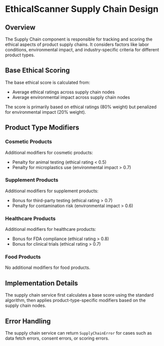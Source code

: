 # EthicalScanner Supply Chain Design

## Overview
The Supply Chain component is responsible for tracking and scoring the ethical aspects of product supply chains. It considers factors like labor conditions, environmental impact, and industry-specific criteria for different product types.

## Base Ethical Scoring
The base ethical score is calculated from:
- Average ethical ratings across supply chain nodes
- Average environmental impact across supply chain nodes

The score is primarily based on ethical ratings (80% weight) but penalized for environmental impact (20% weight).

## Product Type Modifiers

### Cosmetic Products
Additional modifiers for cosmetic products:
- Penalty for animal testing (ethical rating < 0.5)
- Penalty for microplastics use (environmental impact > 0.7)

### Supplement Products
Additional modifiers for supplement products:
- Bonus for third-party testing (ethical rating > 0.7)
- Penalty for contamination risk (environmental impact > 0.6)

### Healthcare Products
Additional modifiers for healthcare products:
- Bonus for FDA compliance (ethical rating > 0.8)
- Bonus for clinical trials (ethical rating > 0.7)

### Food Products
No additional modifiers for food products.

## Implementation Details
The supply chain service first calculates a base score using the standard algorithm, then applies product-type-specific modifiers based on the supply chain nodes.

## Error Handling
The supply chain service can return `SupplyChainError` for cases such as data fetch errors, consent errors, or scoring errors.